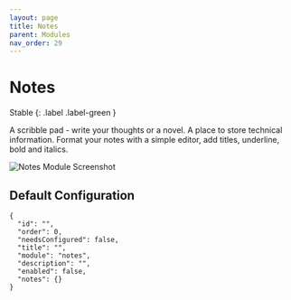 ```yaml
---
layout: page
title: Notes
parent: Modules
nav_order: 29
---
```


# Notes

Stable
{: .label .label-green }

A scribble pad - write your thoughts or a novel. A place to store technical information. Format your notes with a simple editor, add titles, underline, bold and italics.

![Notes Module Screenshot](/bug/assets/images/screenshots/module-notes.png)

## Default Configuration

```
{
  "id": "",
  "order": 0,
  "needsConfigured": false,
  "title": "",
  "module": "notes",
  "description": "",
  "enabled": false,
  "notes": {}
}
```
